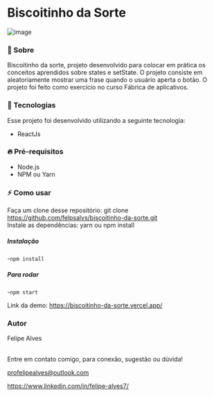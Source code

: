 # Biscoitinho da Sorte


![image](https://user-images.githubusercontent.com/78622458/161398356-9487a860-fc31-4887-a4b9-cf1d4901feb6.png)




### 🔖 Sobre
Biscoitinho da sorte, projeto desenvolvido para colocar em prática os conceitos aprendidos sobre states e setState. O projeto consiste em aleatoriamente mostrar uma frase quando o usuário aperta o botão. O projeto foi feito como exercício no curso Fábrica de aplicativos.
    
### 🚀 Tecnologias
Esse projeto foi desenvolvido utilizando a seguinte tecnologia:

+ ReactJs

### 🔥 Pré-requisitos
+ Node.js <br/>
+ NPM ou Yarn 

### ⚡ Como usar
Faça um clone desse repositório: git clone https://github.com/felpsalvs/biscoitinho-da-sorte.git <br/>
Instale as dependências: yarn ou npm install <br/>
    
##### Instalação
-`npm install`

##### Para rodar
-`npm start`

Link da demo: https://biscoitinho-da-sorte.vercel.app/ <br/>
### Autor
Felipe Alves <br/><br/>


Entre em contato comigo, para conexão, sugestão ou dúvida! <br/>

profelipealves@outlook.com <br/>

https://www.linkedin.com/in/felipe-alves7/
